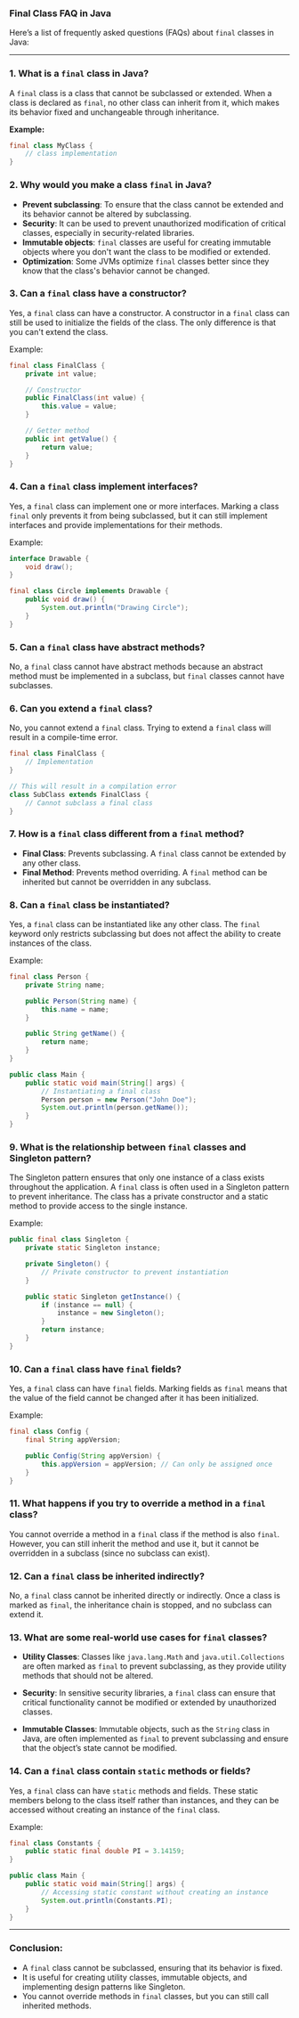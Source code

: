 ### **Final Class FAQ in Java**

Here’s a list of frequently asked questions (FAQs) about `final` classes in Java:

---

### **1. What is a `final` class in Java?**

A `final` class is a class that cannot be subclassed or extended. When a class is declared as `final`, no other class can inherit from it, which makes its behavior fixed and unchangeable through inheritance.

**Example:**

```java
final class MyClass {
    // class implementation
}
```

### **2. Why would you make a class `final` in Java?**

- **Prevent subclassing**: To ensure that the class cannot be extended and its behavior cannot be altered by subclassing.
- **Security**: It can be used to prevent unauthorized modification of critical classes, especially in security-related libraries.
- **Immutable objects**: `final` classes are useful for creating immutable objects where you don't want the class to be modified or extended.
- **Optimization**: Some JVMs optimize `final` classes better since they know that the class's behavior cannot be changed.

### **3. Can a `final` class have a constructor?**

Yes, a `final` class can have a constructor. A constructor in a `final` class can still be used to initialize the fields of the class. The only difference is that you can't extend the class.

Example:

```java
final class FinalClass {
    private int value;

    // Constructor
    public FinalClass(int value) {
        this.value = value;
    }

    // Getter method
    public int getValue() {
        return value;
    }
}
```

### **4. Can a `final` class implement interfaces?**

Yes, a `final` class can implement one or more interfaces. Marking a class `final` only prevents it from being subclassed, but it can still implement interfaces and provide implementations for their methods.

Example:

```java
interface Drawable {
    void draw();
}

final class Circle implements Drawable {
    public void draw() {
        System.out.println("Drawing Circle");
    }
}
```

### **5. Can a `final` class have abstract methods?**

No, a `final` class cannot have abstract methods because an abstract method must be implemented in a subclass, but `final` classes cannot have subclasses.

### **6. Can you extend a `final` class?**

No, you cannot extend a `final` class. Trying to extend a `final` class will result in a compile-time error.

```java
final class FinalClass {
    // Implementation
}

// This will result in a compilation error
class SubClass extends FinalClass { 
    // Cannot subclass a final class
}
```

### **7. How is a `final` class different from a `final` method?**

- **Final Class**: Prevents subclassing. A `final` class cannot be extended by any other class.
- **Final Method**: Prevents method overriding. A `final` method can be inherited but cannot be overridden in any subclass.

### **8. Can a `final` class be instantiated?**

Yes, a `final` class can be instantiated like any other class. The `final` keyword only restricts subclassing but does not affect the ability to create instances of the class.

Example:

```java
final class Person {
    private String name;

    public Person(String name) {
        this.name = name;
    }

    public String getName() {
        return name;
    }
}

public class Main {
    public static void main(String[] args) {
        // Instantiating a final class
        Person person = new Person("John Doe");
        System.out.println(person.getName());
    }
}
```

### **9. What is the relationship between `final` classes and Singleton pattern?**

The Singleton pattern ensures that only one instance of a class exists throughout the application. A `final` class is often used in a Singleton pattern to prevent inheritance. The class has a private constructor and a static method to provide access to the single instance.

Example:

```java
public final class Singleton {
    private static Singleton instance;

    private Singleton() {
        // Private constructor to prevent instantiation
    }

    public static Singleton getInstance() {
        if (instance == null) {
            instance = new Singleton();
        }
        return instance;
    }
}
```

### **10. Can a `final` class have `final` fields?**

Yes, a `final` class can have `final` fields. Marking fields as `final` means that the value of the field cannot be changed after it has been initialized.

Example:

```java
final class Config {
    final String appVersion;

    public Config(String appVersion) {
        this.appVersion = appVersion; // Can only be assigned once
    }
}
```

### **11. What happens if you try to override a method in a `final` class?**

You cannot override a method in a `final` class if the method is also `final`. However, you can still inherit the method and use it, but it cannot be overridden in a subclass (since no subclass can exist).

### **12. Can a `final` class be inherited indirectly?**

No, a `final` class cannot be inherited directly or indirectly. Once a class is marked as `final`, the inheritance chain is stopped, and no subclass can extend it.

### **13. What are some real-world use cases for `final` classes?**

- **Utility Classes**: Classes like `java.lang.Math` and `java.util.Collections` are often marked as `final` to prevent subclassing, as they provide utility methods that should not be altered.
  
- **Security**: In sensitive security libraries, a `final` class can ensure that critical functionality cannot be modified or extended by unauthorized classes.

- **Immutable Classes**: Immutable objects, such as the `String` class in Java, are often implemented as `final` to prevent subclassing and ensure that the object’s state cannot be modified.

### **14. Can a `final` class contain `static` methods or fields?**

Yes, a `final` class can have `static` methods and fields. These static members belong to the class itself rather than instances, and they can be accessed without creating an instance of the `final` class.

Example:

```java
final class Constants {
    public static final double PI = 3.14159;
}

public class Main {
    public static void main(String[] args) {
        // Accessing static constant without creating an instance
        System.out.println(Constants.PI);
    }
}
```

---

### **Conclusion:**

- A `final` class cannot be subclassed, ensuring that its behavior is fixed.
- It is useful for creating utility classes, immutable objects, and implementing design patterns like Singleton.
- You cannot override methods in `final` classes, but you can still call inherited methods.
